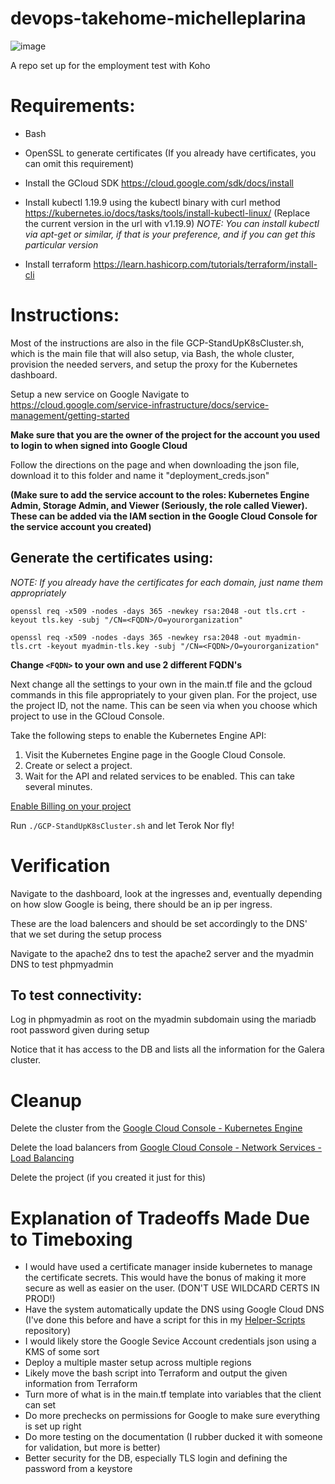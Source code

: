 # devops-takehome-michelleplarina
![image](https://user-images.githubusercontent.com/481603/116768233-03c81480-aa03-11eb-896b-0b3ac0223ef8.png)

A repo set up for the employment test with Koho

# Requirements:

* Bash
* OpenSSL to generate certificates (If you already have certificates, you can omit this requirement)
* Install the GCloud SDK https://cloud.google.com/sdk/docs/install
* Install kubectl 1.19.9 using the kubectl binary with curl method https://kubernetes.io/docs/tasks/tools/install-kubectl-linux/ (Replace the current version in the url with v1.19.9) *NOTE: You can install kubectl via apt-get or similar, if that is your preference, and if you can get this particular version*

* Install terraform https://learn.hashicorp.com/tutorials/terraform/install-cli


# Instructions:

Most of the instructions are also in the file GCP-StandUpK8sCluster.sh, which is the main file that will also setup, via Bash, the whole cluster, provision the needed servers, and setup the proxy for the Kubernetes dashboard.

Setup a new service on Google
Navigate to https://cloud.google.com/service-infrastructure/docs/service-management/getting-started

**Make sure that you are the owner of the project for the account you used to login to when signed into Google Cloud**

Follow the directions on the page and when downloading the json file, download it to this folder and name it "deployment_creds.json"

**(Make sure to add the service account to the roles: Kubernetes Engine Admin, Storage Admin, and Viewer (Seriously, the role called Viewer).  These can be added via the IAM section in the Google Cloud Console for the service account you created)**


## Generate the certificates using:
*NOTE: If you already have the certificates for each domain, just name them appropriately*

`openssl req -x509 -nodes -days 365 -newkey rsa:2048
   -out tls.crt
   -keyout tls.key
   -subj "/CN=<FQDN>/O=yourorganization"`

`openssl req -x509 -nodes -days 365 -newkey rsa:2048
   -out myadmin-tls.crt
   -keyout myadmin-tls.key
   -subj "/CN=<FQDN>/O=yourorganization"`

**Change `<FQDN>` to your own and use 2 different FQDN's**

Next change all the settings to your own in the main.tf file and the gcloud commands in this file appropriately to your given plan. For the project, use the project ID, not the name. This can be seen via when you choose which project to use in the GCloud Console.

Take the following steps to enable the Kubernetes Engine API:
  1. Visit the Kubernetes Engine page in the Google Cloud Console.
  2. Create or select a project.
  3. Wait for the API and related services to be enabled. This can take several minutes.

[Enable Billing on your project](https://cloud.google.com/billing/docs/how-to/modify-project)


Run `./GCP-StandUpK8sCluster.sh` and let Terok Nor fly!

# Verification

Navigate to the dashboard, look at the ingresses and, eventually depending on how slow Google is being, there should be an ip per ingress.  

These are the load balencers and should be set accordingly to the DNS' that we set during the setup process

Navigate to the apache2 dns to test the apache2 server and the myadmin DNS to test phpmyadmin


## To test connectivity:
Log in phpmyadmin as root on the myadmin subdomain using the mariadb root password given during setup

Notice that it has access to the DB and lists all the information for the Galera cluster.


# Cleanup
Delete the cluster from the [Google Cloud Console - Kubernetes Engine](https://console.cloud.google.com/kubernetes/)

Delete the load balancers from [Google Cloud Console - Network Services - Load Balancing](https://console.cloud.google.com/net-services/loadbalancing/)

Delete the project (if you created it just for this)

# Explanation of Tradeoffs Made Due to Timeboxing
* I would have used a certificate manager inside kubernetes to manage the certificate secrets.  This would have the bonus of making it more secure as well as easier on the user. (DON'T USE WILDCARD CERTS IN PROD!)
* Have the system automatically update the DNS using Google Cloud DNS (I've done this before and have a script for this in my [Helper-Scripts](https://github.com/butterkitty/Helper-Scripts) repository)
* I would likely store the Google Sevice Account credentials json using a KMS of some sort
* Deploy a multiple master setup across multiple regions
* Likely move the bash script into Terraform and output the given information from Terraform
* Turn more of what is in the main.tf template into variables that the client can set
* Do more prechecks on permissions for Google to make sure everything is set up right
* Do more testing on the documentation (I rubber ducked it with someone for validation, but more is better)
* Better security for the DB, especially TLS login and defining the password from a keystore

